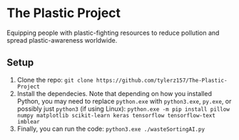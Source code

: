 # The Plastic Project
Equipping people with plastic-fighting resources to reduce pollution and spread plastic-awareness worldwide.
## Setup
1. Clone the repo: `git clone https://github.com/tylerz157/The-Plastic-Project`
2. Install the dependecies. Note that depending on how you installed Python, you may need to replace `python.exe` with `python3.exe`, `py.exe`, or possibly just `python3` (if using Linux): `python.exe -m pip install pillow numpy matplotlib scikit-learn keras tensorflow tensorflow-text imblear`
3. Finally, you can run the code: `python3.exe ./wasteSortingAI.py`
